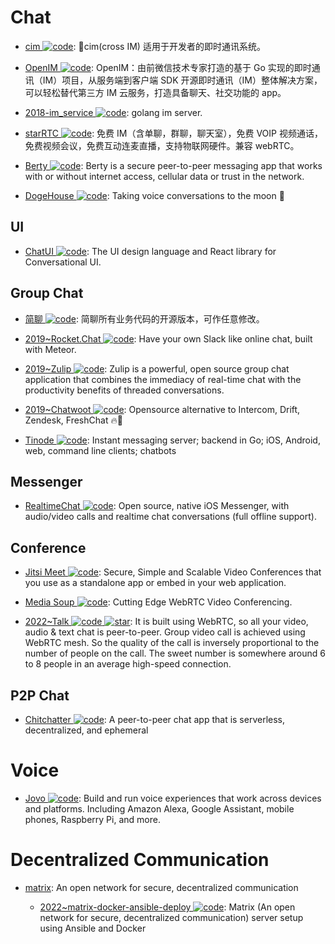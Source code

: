 # Chat

- [cim ![code](https://ng-tech.icu/assets/code.svg)](https://github.com/crossoverJie/cim): 📲cim(cross IM) 适用于开发者的即时通讯系统。

- [OpenIM ![code](https://ng-tech.icu/assets/code.svg)](https://github.com/OpenIMSDK/Open-IM-Server): OpenIM：由前微信技术专家打造的基于 Go 实现的即时通讯（IM）项目，从服务端到客户端 SDK 开源即时通讯（IM）整体解决方案，可以轻松替代第三方 IM 云服务，打造具备聊天、社交功能的 app。

- [2018-im_service ![code](https://ng-tech.icu/assets/code.svg)](https://github.com/GoBelieveIO/im_service): golang im server.

- [starRTC ![code](https://ng-tech.icu/assets/code.svg)](https://gitee.com/starRTC): 免费 IM（含单聊，群聊，聊天室），免费 VOIP 视频通话，免费视频会议，免费互动连麦直播，支持物联网硬件。兼容 webRTC。

- [Berty ![code](https://ng-tech.icu/assets/code.svg)](https://github.com/berty/berty): Berty is a secure peer-to-peer messaging app that works with or without internet access, cellular data or trust in the network.

- [DogeHouse ![code](https://ng-tech.icu/assets/code.svg)](https://github.com/benawad/dogehouse): Taking voice conversations to the moon 🚀

## UI

- [ChatUI ![code](https://ng-tech.icu/assets/code.svg)](https://github.com/alibaba/ChatUI): The UI design language and React library for Conversational UI.

## Group Chat

- [简聊 ![code](https://ng-tech.icu/assets/code.svg)](https://github.com/jianliaoim/talk-os): 简聊所有业务代码的开源版本，可作任意修改。

- [2019~Rocket.Chat ![code](https://ng-tech.icu/assets/code.svg)](https://github.com/RocketChat/Rocket.Chat): Have your own Slack like online chat, built with Meteor.

- [2019~Zulip ![code](https://ng-tech.icu/assets/code.svg)](https://github.com/zulip/zulip): Zulip is a powerful, open source group chat application that combines the immediacy of real-time chat with the productivity benefits of threaded conversations.

- [2019~Chatwoot ![code](https://ng-tech.icu/assets/code.svg)](https://github.com/chatwoot/chatwoot): Opensource alternative to Intercom, Drift, Zendesk, FreshChat 🔥💬

- [Tinode ![code](https://ng-tech.icu/assets/code.svg)](https://github.com/tinode/chat): Instant messaging server; backend in Go; iOS, Android, web, command line clients; chatbots

## Messenger

- [RealtimeChat ![code](https://ng-tech.icu/assets/code.svg)](https://github.com/relatedcode/RealtimeChat): Open source, native iOS Messenger, with audio/video calls and realtime chat conversations (full offline support).

## Conference

- [Jitsi Meet ![code](https://ng-tech.icu/assets/code.svg)](https://meet.jit.si): Secure, Simple and Scalable Video Conferences that you use as a standalone app or embed in your web application.

- [Media Soup ![code](https://ng-tech.icu/assets/code.svg)](https://github.com/versatica/mediasoup): Cutting Edge WebRTC Video Conferencing.

- [2022~Talk ![code](https://ng-tech.icu/assets/code.svg) ![star](https://img.shields.io/github/stars/vasanthv/talk)](https://github.com/vasanthv/talk): It is built using WebRTC, so all your video, audio & text chat is peer-to-peer. Group video call is achieved using WebRTC mesh. So the quality of the call is inversely proportional to the number of people on the call. The sweet number is somewhere around 6 to 8 people in an average high-speed connection.

## P2P Chat

- [Chitchatter ![code](https://ng-tech.icu/assets/code.svg)](https://github.com/jeremyckahn/chitchatter): A peer-to-peer chat app that is serverless, decentralized, and ephemeral

# Voice

- [Jovo ![code](https://ng-tech.icu/assets/code.svg)](https://www.jovo.tech/): Build and run voice experiences that work across devices and platforms. Including Amazon Alexa, Google Assistant, mobile phones, Raspberry Pi, and more.

# Decentralized Communication

- [matrix](https://matrix.org/): An open network for secure, decentralized communication

  - [2022~matrix-docker-ansible-deploy ![code](https://ng-tech.icu/assets/code.svg)](https://github.com/spantaleev/matrix-docker-ansible-deploy): Matrix (An open network for secure, decentralized communication) server setup using Ansible and Docker
